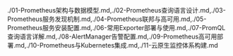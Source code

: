 ./01-Prometheus架构与数据模型.md,./02-Prometheus查询语言设计.md,./03-Prometheus服务发现机制.md,./04-Prometheus联邦与高可用.md,./05-Prometheus服务安装配置.md,./06-常用Exporter部署与使用.md,./07-PromQL查询语言详解.md,./08-AlertManager告警配置.md,./09-Prometheus高可用部署.md,./10-Prometheus与Kubernetes集成.md,./11-云原生监控体系构建.md